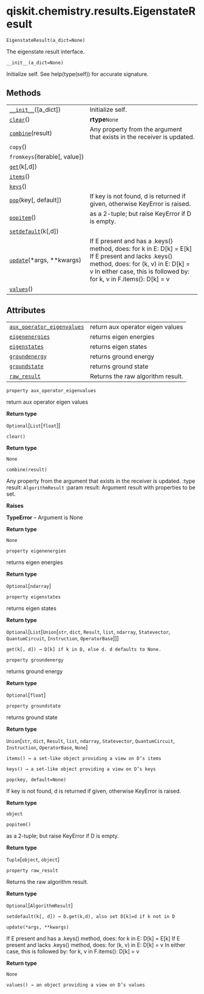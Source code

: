 # qiskit.chemistry.results.EigenstateResult

`EigenstateResult(a_dict=None)`

The eigenstate result interface.

`__init__(a_dict=None)`

Initialize self. See help(type(self)) for accurate signature.

## Methods

|                                                                                                                                      |                                                                                                                                                                                                                      |
| ------------------------------------------------------------------------------------------------------------------------------------ | -------------------------------------------------------------------------------------------------------------------------------------------------------------------------------------------------------------------- |
| [`__init__`](#qiskit.chemistry.results.EigenstateResult.__init__ "qiskit.chemistry.results.EigenstateResult.__init__")(\[a\_dict])   | Initialize self.                                                                                                                                                                                                     |
| [`clear`](#qiskit.chemistry.results.EigenstateResult.clear "qiskit.chemistry.results.EigenstateResult.clear")()                      | **rtype**`None`                                                                                                                                                                                                      |
| [`combine`](#qiskit.chemistry.results.EigenstateResult.combine "qiskit.chemistry.results.EigenstateResult.combine")(result)          | Any property from the argument that exists in the receiver is updated.                                                                                                                                               |
| `copy`()                                                                                                                             |                                                                                                                                                                                                                      |
| `fromkeys`(iterable\[, value])                                                                                                       |                                                                                                                                                                                                                      |
| [`get`](#qiskit.chemistry.results.EigenstateResult.get "qiskit.chemistry.results.EigenstateResult.get")(k\[,d])                      |                                                                                                                                                                                                                      |
| [`items`](#qiskit.chemistry.results.EigenstateResult.items "qiskit.chemistry.results.EigenstateResult.items")()                      |                                                                                                                                                                                                                      |
| [`keys`](#qiskit.chemistry.results.EigenstateResult.keys "qiskit.chemistry.results.EigenstateResult.keys")()                         |                                                                                                                                                                                                                      |
| [`pop`](#qiskit.chemistry.results.EigenstateResult.pop "qiskit.chemistry.results.EigenstateResult.pop")(key\[, default])             | If key is not found, d is returned if given, otherwise KeyError is raised.                                                                                                                                           |
| [`popitem`](#qiskit.chemistry.results.EigenstateResult.popitem "qiskit.chemistry.results.EigenstateResult.popitem")()                | as a 2-tuple; but raise KeyError if D is empty.                                                                                                                                                                      |
| [`setdefault`](#qiskit.chemistry.results.EigenstateResult.setdefault "qiskit.chemistry.results.EigenstateResult.setdefault")(k\[,d]) |                                                                                                                                                                                                                      |
| [`update`](#qiskit.chemistry.results.EigenstateResult.update "qiskit.chemistry.results.EigenstateResult.update")(\*args, \*\*kwargs) | If E present and has a .keys() method, does: for k in E: D\[k] = E\[k] If E present and lacks .keys() method, does: for (k, v) in E: D\[k] = v In either case, this is followed by: for k, v in F.items(): D\[k] = v |
| [`values`](#qiskit.chemistry.results.EigenstateResult.values "qiskit.chemistry.results.EigenstateResult.values")()                   |                                                                                                                                                                                                                      |

## Attributes

|                                                                                                                                                                        |                                   |
| ---------------------------------------------------------------------------------------------------------------------------------------------------------------------- | --------------------------------- |
| [`aux_operator_eigenvalues`](#qiskit.chemistry.results.EigenstateResult.aux_operator_eigenvalues "qiskit.chemistry.results.EigenstateResult.aux_operator_eigenvalues") | return aux operator eigen values  |
| [`eigenenergies`](#qiskit.chemistry.results.EigenstateResult.eigenenergies "qiskit.chemistry.results.EigenstateResult.eigenenergies")                                  | returns eigen energies            |
| [`eigenstates`](#qiskit.chemistry.results.EigenstateResult.eigenstates "qiskit.chemistry.results.EigenstateResult.eigenstates")                                        | returns eigen states              |
| [`groundenergy`](#qiskit.chemistry.results.EigenstateResult.groundenergy "qiskit.chemistry.results.EigenstateResult.groundenergy")                                     | returns ground energy             |
| [`groundstate`](#qiskit.chemistry.results.EigenstateResult.groundstate "qiskit.chemistry.results.EigenstateResult.groundstate")                                        | returns ground state              |
| [`raw_result`](#qiskit.chemistry.results.EigenstateResult.raw_result "qiskit.chemistry.results.EigenstateResult.raw_result")                                           | Returns the raw algorithm result. |

`property aux_operator_eigenvalues`

return aux operator eigen values

**Return type**

`Optional`\[`List`\[`float`]]

`clear()`

**Return type**

`None`

`combine(result)`

Any property from the argument that exists in the receiver is updated. :type result: `AlgorithmResult` :param result: Argument result with properties to be set.

**Raises**

**TypeError** – Argument is None

**Return type**

`None`

`property eigenenergies`

returns eigen energies

**Return type**

`Optional`\[`ndarray`]

`property eigenstates`

returns eigen states

**Return type**

`Optional`\[`List`\[`Union`\[`str`, `dict`, `Result`, `list`, `ndarray`, `Statevector`, `QuantumCircuit`, `Instruction`, `OperatorBase`]]]

`get(k[, d]) → D[k] if k in D, else d. d defaults to None.`

`property groundenergy`

returns ground energy

**Return type**

`Optional`\[`float`]

`property groundstate`

returns ground state

**Return type**

`Union`\[`str`, `dict`, `Result`, `list`, `ndarray`, `Statevector`, `QuantumCircuit`, `Instruction`, `OperatorBase`, `None`]

`items() → a set-like object providing a view on D’s items`

`keys() → a set-like object providing a view on D’s keys`

`pop(key, default=None)`

If key is not found, d is returned if given, otherwise KeyError is raised.

**Return type**

`object`

`popitem()`

as a 2-tuple; but raise KeyError if D is empty.

**Return type**

`Tuple`\[`object`, `object`]

`property raw_result`

Returns the raw algorithm result.

**Return type**

`Optional`\[`AlgorithmResult`]

`setdefault(k[, d]) → D.get(k,d), also set D[k]=d if k not in D`

`update(*args, **kwargs)`

If E present and has a .keys() method, does: for k in E: D\[k] = E\[k] If E present and lacks .keys() method, does: for (k, v) in E: D\[k] = v In either case, this is followed by: for k, v in F.items(): D\[k] = v

**Return type**

`None`

`values() → an object providing a view on D’s values`
